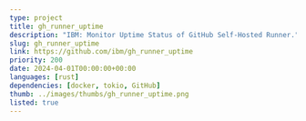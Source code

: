 ```yaml
---
type: project
title: gh_runner_uptime
description: "IBM: Monitor Uptime Status of GitHub Self-Hosted Runner."
slug: gh_runner_uptime
link: https://github.com/ibm/gh_runner_uptime
priority: 200
date: 2024-04-01T00:00:00+00:00
languages: [rust]
dependencies: [docker, tokio, GitHub]
thumb: ../images/thumbs/gh_runner_uptime.png
listed: true
---
```


<!-- The date is a rough one. -->

